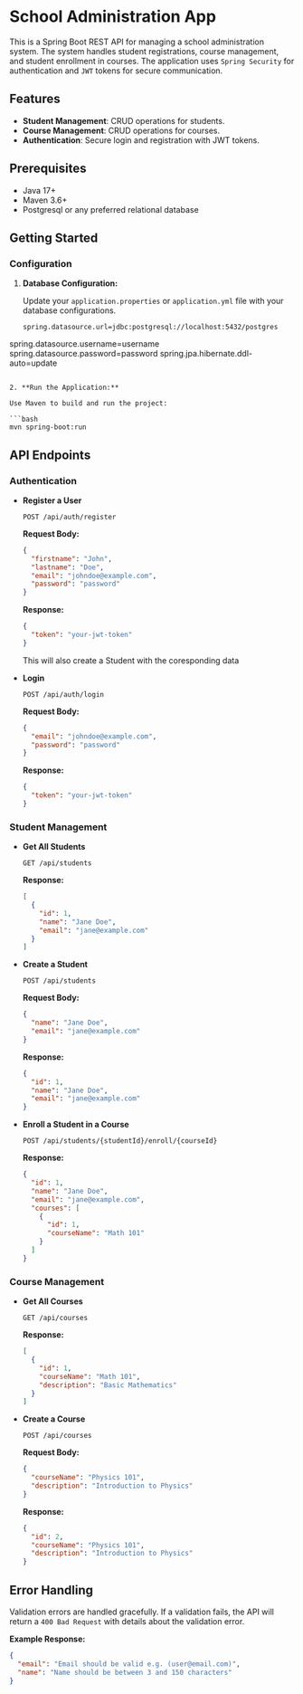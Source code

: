 # School Administration App

This is a Spring Boot REST API for managing a school administration system. The system handles student registrations, course management, and student enrollment in courses. The application uses `Spring Security` for authentication and `JWT` tokens for secure communication.

## Features

- **Student Management**: CRUD operations for students.
- **Course Management**: CRUD operations for courses.
- **Authentication**: Secure login and registration with JWT tokens.

## Prerequisites

- Java 17+
- Maven 3.6+
- Postgresql or any preferred relational database

## Getting Started


### Configuration

1. **Database Configuration:**

   Update your `application.properties` or `application.yml` file with your database configurations.

   ```properties
   spring.datasource.url=jdbc:postgresql://localhost:5432/postgres
  spring.datasource.username=username
  spring.datasource.password=password
   spring.jpa.hibernate.ddl-auto=update
   ```

2. **Run the Application:**

   Use Maven to build and run the project:

   ```bash
   mvn spring-boot:run
   ```

## API Endpoints

### Authentication

- **Register a User**

  ```http
  POST /api/auth/register
  ```

  **Request Body:**

  ```json
  {
    "firstname": "John",
    "lastname": "Doe",
    "email": "johndoe@example.com",
    "password": "password"
  }
  ```

  **Response:**

  ```json
  {
    "token": "your-jwt-token"
  }
  ```
  This will also create a Student with the coresponding data
- **Login**

  ```http
  POST /api/auth/login
  ```

  **Request Body:**

  ```json
  {
    "email": "johndoe@example.com",
    "password": "password"
  }
  ```

  **Response:**

  ```json
  {
    "token": "your-jwt-token"
  }
  ```

### Student Management

- **Get All Students**

  ```http
  GET /api/students
  ```

  **Response:**

  ```json
  [
    {
      "id": 1,
      "name": "Jane Doe",
      "email": "jane@example.com"
    }
  ]
  ```

- **Create a Student**

  ```http
  POST /api/students
  ```

  **Request Body:**

  ```json
  {
    "name": "Jane Doe",
    "email": "jane@example.com"
  }
  ```

  **Response:**

  ```json
  {
    "id": 1,
    "name": "Jane Doe",
    "email": "jane@example.com"
  }
  ```

- **Enroll a Student in a Course**

  ```http
  POST /api/students/{studentId}/enroll/{courseId}
  ```

  **Response:**

  ```json
  {
    "id": 1,
    "name": "Jane Doe",
    "email": "jane@example.com",
    "courses": [
      {
        "id": 1,
        "courseName": "Math 101"
      }
    ]
  }
  ```

### Course Management

- **Get All Courses**

  ```http
  GET /api/courses
  ```

  **Response:**

  ```json
  [
    {
      "id": 1,
      "courseName": "Math 101",
      "description": "Basic Mathematics"
    }
  ]
  ```

- **Create a Course**

  ```http
  POST /api/courses
  ```

  **Request Body:**

  ```json
  {
    "courseName": "Physics 101",
    "description": "Introduction to Physics"
  }
  ```

  **Response:**

  ```json
  {
    "id": 2,
    "courseName": "Physics 101",
    "description": "Introduction to Physics"
  }
  ```

## Error Handling

Validation errors are handled gracefully. If a validation fails, the API will return a `400 Bad Request` with details about the validation error.

**Example Response:**

```json
{
  "email": "Email should be valid e.g. (user@email.com)",
  "name": "Name should be between 3 and 150 characters"
}
```
